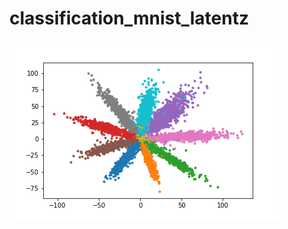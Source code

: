# classification_mnist_latentz
![潜在変数空間z上の分布結果](https://github.com/ryoo-nakamura/classification_mnist_latentz/blob/master/latent_z_space.png )
